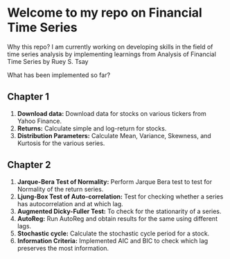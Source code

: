 # Welcome to my repo on Financial Time Series
Why this repo? 
I am currently working on developing skills in the field of time series analysis by implementing learnings from Analysis of Financial Time Series by Ruey S. Tsay

What has been implemented so far?

## Chapter 1
1. **Download data:** Download data for stocks on various tickers from Yahoo Finance.
2. **Returns:** Calculate simple and log-return for stocks.
3. **Distribution Parameters:** Calculate Mean, Variance, Skewness, and Kurtosis for the various series.

## Chapter 2
1. **Jarque-Bera Test of Normality:** Perform Jarque Bera test to test for Normality of the return series.
2. **Ljung-Box Test of Auto-correlation:** Test for checking whether a series has autocorrelation and at which lag.
3. **Augmented Dicky-Fuller Test:** To check for the stationarity of a series.
4. **AutoReg:** Run AutoReg and obtain results for the same using different lags.
5. **Stochastic cycle:** Calculate the stochastic cycle period for a stock.
6. **Information Criteria:** Implemented AIC and BIC to check which lag preserves the most information.
